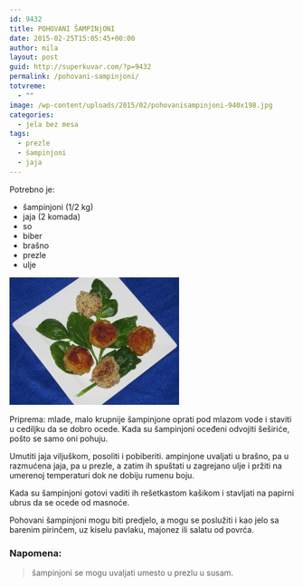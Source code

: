 ```yaml
---
id: 9432
title: POHOVANI ŠAMPINjONI
date: 2015-02-25T15:05:45+00:00
author: mila
layout: post
guid: http://superkuvar.com/?p=9432
permalink: /pohovani-sampinjoni/
totvreme:
  - ""
image: /wp-content/uploads/2015/02/pohovanisampinjoni-940x198.jpg
categories:
  - jela bez mesa
tags:
  - prezle
  - šampinjoni
  - jaja
---
```

Potrebno je:

  * šampinjoni (1/2 kg)
  * jaja (2 komada)
  * so
  * biber
  * brašno
  * prezle
  * ulje

[<img class="alignnone size-medium wp-image-9434" src="/wp-content/uploads/2015/02/pohovanisampinjoni-300x225.jpg" alt="pohovanisampinjoni" width="300" height="225" />](/wp-content/uploads/2015/02/pohovanisampinjoni.jpg)

Priprema: mlade, malo krupnije šampinjone oprati pod mlazom vode i staviti u cediljku da se dobro ocede. Kada su šampinjoni oceđeni odvojiti šeširiće, pošto se samo oni pohuju.

Umutiti jaja viljuškom, posoliti i pobiberiti.  ampinjone uvaljati u brašno, pa u razmućena jaja, pa u prezle, a zatim ih spuštati u zagrejano ulje i pržiti na umerenoj temperaturi dok ne dobiju rumenu boju.

Kada su šampinjoni gotovi vaditi ih rešetkastom kašikom i stavljati na papirni ubrus da se ocede od masnoće.

Pohovani šampinjoni mogu biti predjelo, a mogu se poslužiti i kao jelo sa barenim pirinčem, uz kiselu pavlaku, majonez ili salatu od povrća.

### Napomena:
> šampinjoni se mogu uvaljati umesto u prezlu u susam.